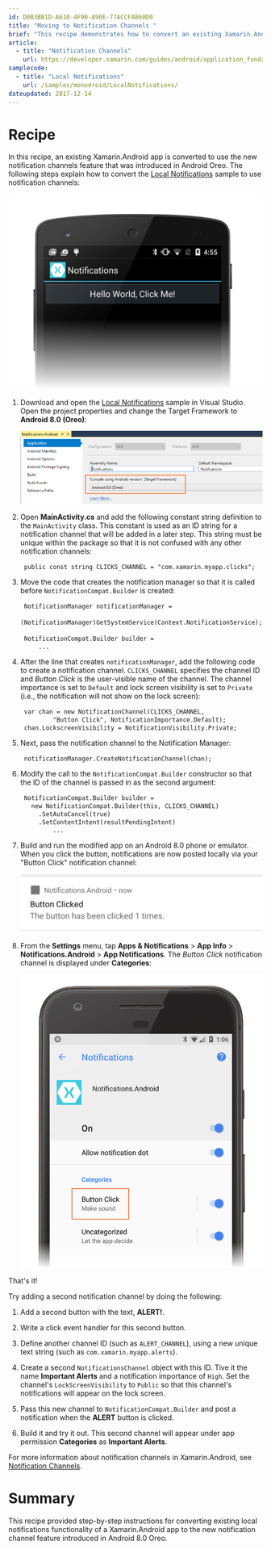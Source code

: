 ```yaml
---
id: D0B3BB1D-A610-4F90-A90E-77ACCFA860D0
title: "Moving to Notification Channels "
brief: "This recipe demonstrates how to convert an existing Xamarin.Android app to use the notification channels feature introduced in Android Oreo."
article:
  - title: "Notification Channels"
    url: https://developer.xamarin.com/guides/android/application_fundamentals/notifications/local_notifications_in_android/#Notification_Channels
samplecode:
  - title: "Local Notifications"
    url: /samples/monodroid/LocalNotifications/
dateupdated: 2017-12-14
---
```

 
<a name="recipe"></a>
 
# Recipe

In this recipe, an existing Xamarin.Android app is converted to use the
new notification channels feature that was introduced in Android Oreo.
The following steps explain how to convert the
[Local Notifications](/samples/monodroid/LocalNotifications/) sample to
use notification channels:

[![Local Notifications sample app](Images/01-local-notif-app-sml.png)](Images/01-local-notif-app.png)

1. Download and open the [Local Notifications](/samples/monodroid/LocalNotifications/)
   sample in Visual Studio. Open the project properties and change the Target Framework
   to **Android 8.0 (Oreo)**:

   ![Changing the Target Framework to Android 8.0](Images/02-target-framework.png)

2. Open **MainActivity.cs** and add the following constant string
   definition to the `MainActivity` class. This constant is used as an
   ID string for a notification channel that will be added in a later
   step. This string must be unique within the package so that it is not
   confused with any other notification channels:

        public const string CLICKS_CHANNEL = "com.xamarin.myapp.clicks";

3. Move the code that creates the notification manager so that it is called 
   before `NotificationCompat.Builder` is created:

        NotificationManager notificationManager = 
            (NotificationManager)GetSystemService(Context.NotificationService);

        NotificationCompat.Builder builder = 
            ...

4. After the line that creates `notificationManager`, add the following code to
   create a notification channel. `CLICKS_CHANNEL` specifies the channel ID
   and *Button Click* is the user-visible name of the channel. The channel
   importance is set to `Default` and lock screen visibility is set to
   `Private` (i.e., the notification will not show on the lock screen): 

        var chan = new NotificationChannel(CLICKS_CHANNEL, 
                "Button Click", NotificationImportance.Default);
        chan.LockscreenVisibility = NotificationVisibility.Private;

5. Next, pass the notification channel to the Notification Manager:

        notificationManager.CreateNotificationChannel(chan);

6. Modify the call to the `NotificationCompat.Builder` constructor so
   that the ID of the channel is passed in as the second argument:

        NotificationCompat.Builder builder = 
          new NotificationCompat.Builder(this, CLICKS_CHANNEL)
            .SetAutoCancel(true)
            .SetContentIntent(resultPendingIntent)
                ...

7. Build and run the modified app on an Android 8.0 phone or emulator.
   When you click the button, notifications are now posted locally via
   your "Button Click" notification channel:

   ![Notification message appears](Images/03-notification.png)

8. From the **Settings** menu, tap **Apps &amp; Notifications** > 
   **App Info** > **Notifications.Android** > **App Notifications**.
   The *Button Click* notification channel is displayed under
   **Categories**:

   [![Notification channel is listed under App Permissions](Images/04-notification-permissions-sml.png)](Images/04-notification-permissions.png)

That's it! 

Try adding a second notification channel by doing the following:

1. Add a second button with the text, **ALERT!**.

2. Write a click event handler for this second button.

2. Define another channel ID (such as `ALERT_CHANNEL`), using a new
   unique text string (such as `com.xamarin.myapp.alerts`).

3. Create a second `NotificationsChannel` object with this ID. Tive
   it the name **Important Alerts** and a notification importance of
   `High`. Set the channel's `LockScreenVisibility` to `Public` so that
   this channel's notifications will appear on the lock screen.

4. Pass this new channel to `NotificationCompat.Builder` and post a
   notification when the **ALERT** button is clicked.

5. Build it and try it out. This second channel will appear under
   app permission **Categories** as **Important Alerts**.

For more information about notification channels in Xamarin.Android, see
[Notification Channels](https://developer.xamarin.com/guides/android/application_fundamentals/notifications/local_notifications_in_android/#Notification_Channels).
   

# Summary

This recipe provided step-by-step instructions for converting existing
local notifications functionality of a Xamarin.Android app to the new
notification channel feature introduced in Android 8.0 Oreo.
